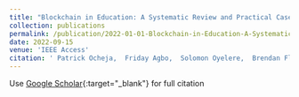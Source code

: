```yaml
---
title: "Blockchain in Education: A Systematic Review and Practical Case Studies"
collection: publications
permalink: /publication/2022-01-01-Blockchain-in-Education-A-Systematic-Review-and-Practical-Case-Studies
date: 2022-09-15
venue: 'IEEE Access'
citation: ' Patrick Ocheja,  Friday Agbo,  Solomon Oyelere,  Brendan Flanagan,  Hiroaki Ogata, &quot;Blockchain in Education: A Systematic Review and Practical Case Studies.&quot; IEEE Access, 2022.'
---
```

Use [Google Scholar](https://scholar.google.com/scholar?q=Blockchain+in+Education:+A+Systematic+Review+and+Practical+Case+Studies){:target="_blank"} for full citation